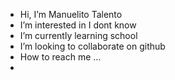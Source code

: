 - Hi, I’m Manuelito Talento
- I’m interested in I dont know
- I’m currently learning school
- I’m looking to collaborate on github
- How to reach me ...
- <!---![image](https://github.com/manuelitot/manuelitot/assets/145026429/274bf6da-7517-4d2e-9256-b2f193cfe637)




